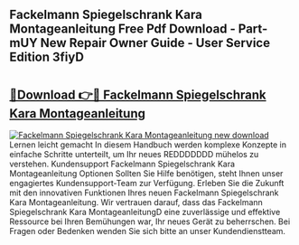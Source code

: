 ## Fackelmann Spiegelschrank Kara Montageanleitung Free Pdf Download - Part-mUY New Repair Owner Guide - User Service Edition 3fiyD

# <h2><a href="http://df8si86.blite.top/?on=Fackelmann+Spiegelschrank+Kara+Montageanleitung">🔗Download 👉🔴 Fackelmann Spiegelschrank Kara Montageanleitung</a></h2>

[![Fackelmann Spiegelschrank Kara Montageanleitung new download](https://i.imgur.com/lujVjoI.png)](http://df8si86.blite.top/?on=Fackelmann+Spiegelschrank+Kara+Montageanleitung)
Lernen leicht gemacht In diesem Handbuch werden komplexe Konzepte in einfache Schritte unterteilt, um Ihr neues REDDDDDDD mühelos zu verstehen. Kundensupport Fackelmann Spiegelschrank Kara Montageanleitung Optionen Sollten Sie Hilfe benötigen, steht Ihnen unser engagiertes Kundensupport-Team zur Verfügung. Erleben Sie die Zukunft mit den innovativen Funktionen Ihres neuen Fackelmann Spiegelschrank Kara Montageanleitung. Wir vertrauen darauf, dass das Fackelmann Spiegelschrank Kara MontageanleitungD eine zuverlässige und effektive Ressource bei Ihren Bemühungen war, Ihr neues Gerät zu beherrschen. Bei Fragen oder Bedenken wenden Sie sich bitte an unser Kundendienstteam.
